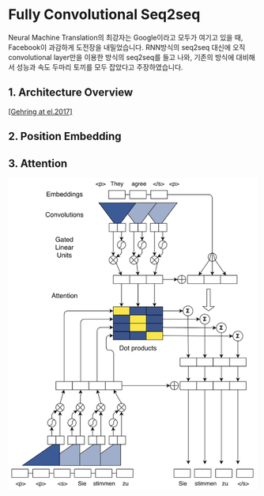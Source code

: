 # Fully Convolutional Seq2seq

Neural Machine Translation의 최강자는 Google이라고 모두가 여기고 있을 때, Facebook이 과감하게 도전장을 내밀었습니다. RNN방식의 seq2seq 대신에 오직 convolutional layer만을 이용한 방식의 seq2seq를 들고 나와, 기존의 방식에 대비해서 성능과 속도 두마리 토끼를 모두 잡았다고 주장하였습니다.

## 1. Architecture Overview

[\[Gehring at el.2017\]](https://arxiv.org/pdf/1705.03122.pdf)

## 2. Position Embedding

## 3. Attention



![](/assets/nmt-fconv-overview.png)


